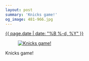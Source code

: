 ```yaml
---
layout: post
summary: 'Knicks game!'
og_image: 481-966.jpg
---
```


<div class="post">
 <time>
  <a href="/481">
   {{ page.date | date: "%B %-d, %Y" }}
  </a>
 </time>
 <a href="/481">
  <figure data-taken="3/21/2016">
   <img alt="Knicks game!" sizes="(min-width: 700px) 50vw, calc(100vw - 2rem)" src="{{ site.assets_url }}/481-483.jpg" srcset="{{ site.assets_url }}/481-966.jpg 966w, {{ site.assets_url }}/481-724.jpg 724w, {{ site.assets_url }}/481-483.jpg 483w, {{ site.assets_url }}/481-242.jpg 242w"/>
  </figure>
 </a>
 <span>
  Knicks game!
 </span>
</div>
